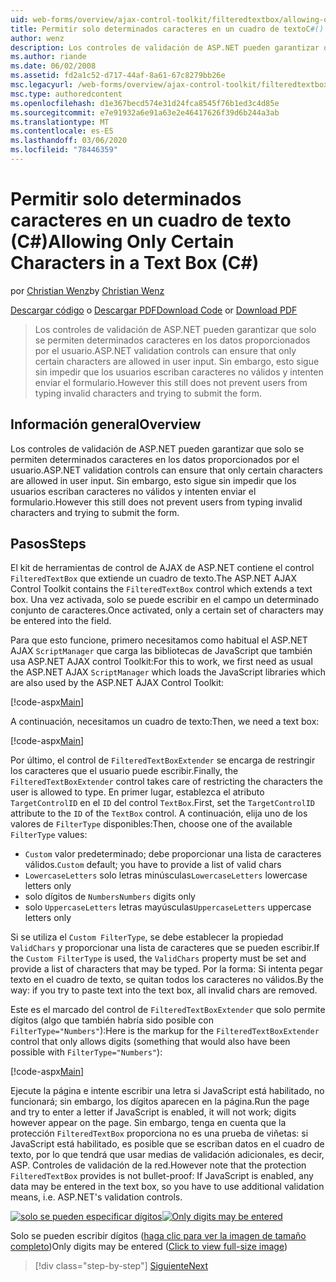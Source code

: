 ```yaml
---
uid: web-forms/overview/ajax-control-toolkit/filteredtextbox/allowing-only-certain-characters-in-a-text-box-cs
title: Permitir solo determinados caracteres en un cuadro de textoC#() | Microsoft Docs
author: wenz
description: Los controles de validación de ASP.NET pueden garantizar que solo se permiten determinados caracteres en los datos proporcionados por el usuario. Sin embargo, esto sigue sin impedir que los usuarios escriban no válidos...
ms.author: riande
ms.date: 06/02/2008
ms.assetid: fd2a1c52-d717-44af-8a61-67c8279bb26e
msc.legacyurl: /web-forms/overview/ajax-control-toolkit/filteredtextbox/allowing-only-certain-characters-in-a-text-box-cs
msc.type: authoredcontent
ms.openlocfilehash: d1e367becd574e31d24fca8545f76b1ed3c4d85e
ms.sourcegitcommit: e7e91932a6e91a63e2e46417626f39d6b244a3ab
ms.translationtype: MT
ms.contentlocale: es-ES
ms.lasthandoff: 03/06/2020
ms.locfileid: "78446359"
---
```

# <a name="allowing-only-certain-characters-in-a-text-box-c"></a><span data-ttu-id="cdd20-104">Permitir solo determinados caracteres en un cuadro de texto (C#)</span><span class="sxs-lookup"><span data-stu-id="cdd20-104">Allowing Only Certain Characters in a Text Box (C#)</span></span>

<span data-ttu-id="cdd20-105">por [Christian Wenz](https://github.com/wenz)</span><span class="sxs-lookup"><span data-stu-id="cdd20-105">by [Christian Wenz](https://github.com/wenz)</span></span>

<span data-ttu-id="cdd20-106">[Descargar código](https://download.microsoft.com/download/4/c/2/4c2def7a-0d23-4055-91f9-1f18504167d7/FilteredTextBox0.cs.zip) o [Descargar PDF](https://download.microsoft.com/download/b/6/a/b6ae89ee-df69-4c87-9bfb-ad1eb2b23373/filteredtextbox0CS.pdf)</span><span class="sxs-lookup"><span data-stu-id="cdd20-106">[Download Code](https://download.microsoft.com/download/4/c/2/4c2def7a-0d23-4055-91f9-1f18504167d7/FilteredTextBox0.cs.zip) or [Download PDF](https://download.microsoft.com/download/b/6/a/b6ae89ee-df69-4c87-9bfb-ad1eb2b23373/filteredtextbox0CS.pdf)</span></span>

> <span data-ttu-id="cdd20-107">Los controles de validación de ASP.NET pueden garantizar que solo se permiten determinados caracteres en los datos proporcionados por el usuario.</span><span class="sxs-lookup"><span data-stu-id="cdd20-107">ASP.NET validation controls can ensure that only certain characters are allowed in user input.</span></span> <span data-ttu-id="cdd20-108">Sin embargo, esto sigue sin impedir que los usuarios escriban caracteres no válidos y intenten enviar el formulario.</span><span class="sxs-lookup"><span data-stu-id="cdd20-108">However this still does not prevent users from typing invalid characters and trying to submit the form.</span></span>

## <a name="overview"></a><span data-ttu-id="cdd20-109">Información general</span><span class="sxs-lookup"><span data-stu-id="cdd20-109">Overview</span></span>

<span data-ttu-id="cdd20-110">Los controles de validación de ASP.NET pueden garantizar que solo se permiten determinados caracteres en los datos proporcionados por el usuario.</span><span class="sxs-lookup"><span data-stu-id="cdd20-110">ASP.NET validation controls can ensure that only certain characters are allowed in user input.</span></span> <span data-ttu-id="cdd20-111">Sin embargo, esto sigue sin impedir que los usuarios escriban caracteres no válidos y intenten enviar el formulario.</span><span class="sxs-lookup"><span data-stu-id="cdd20-111">However this still does not prevent users from typing invalid characters and trying to submit the form.</span></span>

## <a name="steps"></a><span data-ttu-id="cdd20-112">Pasos</span><span class="sxs-lookup"><span data-stu-id="cdd20-112">Steps</span></span>

<span data-ttu-id="cdd20-113">El kit de herramientas de control de AJAX de ASP.NET contiene el control `FilteredTextBox` que extiende un cuadro de texto.</span><span class="sxs-lookup"><span data-stu-id="cdd20-113">The ASP.NET AJAX Control Toolkit contains the `FilteredTextBox` control which extends a text box.</span></span> <span data-ttu-id="cdd20-114">Una vez activada, solo se puede escribir en el campo un determinado conjunto de caracteres.</span><span class="sxs-lookup"><span data-stu-id="cdd20-114">Once activated, only a certain set of characters may be entered into the field.</span></span>

<span data-ttu-id="cdd20-115">Para que esto funcione, primero necesitamos como habitual el ASP.NET AJAX `ScriptManager` que carga las bibliotecas de JavaScript que también usa ASP.NET AJAX control Toolkit:</span><span class="sxs-lookup"><span data-stu-id="cdd20-115">For this to work, we first need as usual the ASP.NET AJAX `ScriptManager` which loads the JavaScript libraries which are also used by the ASP.NET AJAX Control Toolkit:</span></span>

[!code-aspx[Main](allowing-only-certain-characters-in-a-text-box-cs/samples/sample1.aspx)]

<span data-ttu-id="cdd20-116">A continuación, necesitamos un cuadro de texto:</span><span class="sxs-lookup"><span data-stu-id="cdd20-116">Then, we need a text box:</span></span>

[!code-aspx[Main](allowing-only-certain-characters-in-a-text-box-cs/samples/sample2.aspx)]

<span data-ttu-id="cdd20-117">Por último, el control de `FilteredTextBoxExtender` se encarga de restringir los caracteres que el usuario puede escribir.</span><span class="sxs-lookup"><span data-stu-id="cdd20-117">Finally, the `FilteredTextBoxExtender` control takes care of restricting the characters the user is allowed to type.</span></span> <span data-ttu-id="cdd20-118">En primer lugar, establezca el atributo `TargetControlID` en el `ID` del control `TextBox`.</span><span class="sxs-lookup"><span data-stu-id="cdd20-118">First, set the `TargetControlID` attribute to the `ID` of the `TextBox` control.</span></span> <span data-ttu-id="cdd20-119">A continuación, elija uno de los valores de `FilterType` disponibles:</span><span class="sxs-lookup"><span data-stu-id="cdd20-119">Then, choose one of the available `FilterType` values:</span></span>

- <span data-ttu-id="cdd20-120">`Custom` valor predeterminado; debe proporcionar una lista de caracteres válidos.</span><span class="sxs-lookup"><span data-stu-id="cdd20-120">`Custom` default; you have to provide a list of valid chars</span></span>
- <span data-ttu-id="cdd20-121">`LowercaseLetters` solo letras minúsculas</span><span class="sxs-lookup"><span data-stu-id="cdd20-121">`LowercaseLetters` lowercase letters only</span></span>
- <span data-ttu-id="cdd20-122">solo dígitos de `Numbers`</span><span class="sxs-lookup"><span data-stu-id="cdd20-122">`Numbers` digits only</span></span>
- <span data-ttu-id="cdd20-123">solo `UppercaseLetters` letras mayúsculas</span><span class="sxs-lookup"><span data-stu-id="cdd20-123">`UppercaseLetters` uppercase letters only</span></span>

<span data-ttu-id="cdd20-124">Si se utiliza el `Custom FilterType`, se debe establecer la propiedad `ValidChars` y proporcionar una lista de caracteres que se pueden escribir.</span><span class="sxs-lookup"><span data-stu-id="cdd20-124">If the `Custom FilterType` is used, the `ValidChars` property must be set and provide a list of characters that may be typed.</span></span> <span data-ttu-id="cdd20-125">Por la forma: Si intenta pegar texto en el cuadro de texto, se quitan todos los caracteres no válidos.</span><span class="sxs-lookup"><span data-stu-id="cdd20-125">By the way: if you try to paste text into the text box, all invalid chars are removed.</span></span>

<span data-ttu-id="cdd20-126">Este es el marcado del control de `FilteredTextBoxExtender` que solo permite dígitos (algo que también habría sido posible con `FilterType="Numbers"`):</span><span class="sxs-lookup"><span data-stu-id="cdd20-126">Here is the markup for the `FilteredTextBoxExtender` control that only allows digits (something that would also have been possible with `FilterType="Numbers"`):</span></span>

[!code-aspx[Main](allowing-only-certain-characters-in-a-text-box-cs/samples/sample3.aspx)]

<span data-ttu-id="cdd20-127">Ejecute la página e intente escribir una letra si JavaScript está habilitado, no funcionará; sin embargo, los dígitos aparecen en la página.</span><span class="sxs-lookup"><span data-stu-id="cdd20-127">Run the page and try to enter a letter if JavaScript is enabled, it will not work; digits however appear on the page.</span></span> <span data-ttu-id="cdd20-128">Sin embargo, tenga en cuenta que la protección `FilteredTextBox` proporciona no es una prueba de viñetas: si JavaScript está habilitado, es posible que se escriban datos en el cuadro de texto, por lo que tendrá que usar medias de validación adicionales, es decir, ASP. Controles de validación de la red.</span><span class="sxs-lookup"><span data-stu-id="cdd20-128">However note that the protection `FilteredTextBox` provides is not bullet-proof: If JavaScript is enabled, any data may be entered in the text box, so you have to use additional validation means, i.e. ASP.NET's validation controls.</span></span>

<span data-ttu-id="cdd20-129">[![solo se pueden especificar dígitos](allowing-only-certain-characters-in-a-text-box-cs/_static/image2.png)](allowing-only-certain-characters-in-a-text-box-cs/_static/image1.png)</span><span class="sxs-lookup"><span data-stu-id="cdd20-129">[![Only digits may be entered](allowing-only-certain-characters-in-a-text-box-cs/_static/image2.png)](allowing-only-certain-characters-in-a-text-box-cs/_static/image1.png)</span></span>

<span data-ttu-id="cdd20-130">Solo se pueden escribir dígitos ([haga clic para ver la imagen de tamaño completo](allowing-only-certain-characters-in-a-text-box-cs/_static/image3.png))</span><span class="sxs-lookup"><span data-stu-id="cdd20-130">Only digits may be entered ([Click to view full-size image](allowing-only-certain-characters-in-a-text-box-cs/_static/image3.png))</span></span>

> [!div class="step-by-step"]
> [<span data-ttu-id="cdd20-131">Siguiente</span><span class="sxs-lookup"><span data-stu-id="cdd20-131">Next</span></span>](allowing-only-certain-characters-in-a-text-box-vb.md)
